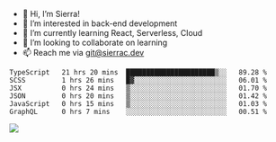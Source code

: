 - 👋 Hi, I’m Sierra!
- 👀 I’m interested in back-end development
- 🌱 I’m currently learning React, Serverless, Cloud
- 💞️ I’m looking to collaborate on learning
- 📫 Reach me via git@sierrac.dev

<!--START_SECTION:waka-->

```text
TypeScript   21 hrs 20 mins  ██████████████████████▒░░   89.28 %
SCSS         1 hrs 26 mins   █▓░░░░░░░░░░░░░░░░░░░░░░░   06.01 %
JSX          0 hrs 24 mins   ▒░░░░░░░░░░░░░░░░░░░░░░░░   01.70 %
JSON         0 hrs 20 mins   ▒░░░░░░░░░░░░░░░░░░░░░░░░   01.42 %
JavaScript   0 hrs 15 mins   ▒░░░░░░░░░░░░░░░░░░░░░░░░   01.03 %
GraphQL      0 hrs 7 mins    ░░░░░░░░░░░░░░░░░░░░░░░░░   00.51 %
```

<!--END_SECTION:waka-->


![](https://hit.yhype.me/github/profile?user_id=7351311)
